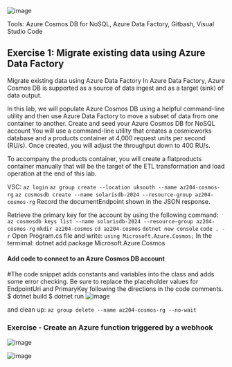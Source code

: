 ![image](https://github.com/ZCHAnalytics/Microsoft-Challenge-data-skills/assets/146954022/3092bc28-ff3b-444f-8a27-703d3fcb5dbb)

Tools: Azure Cosmos DB for NoSQL, Azure Data Factory, Gitbash, Visual Studio Code

## Exercise 1: Migrate existing data using Azure Data Factory

Migrate existing data using Azure Data Factory
In Azure Data Factory, Azure Cosmos DB is supported as a source of data ingest and as a target (sink) of data output.

In this lab, we will populate Azure Cosmos DB using a helpful command-line utility and then use Azure Data Factory to move a subset of data from one container to another.
Create and seed your Azure Cosmos DB for NoSQL account
You will use a command-line utility that creates a cosmicworks database and a products container at 4,000 request units per second (RU/s). Once created, you will adjust the throughput down to 400 RU/s.

To accompany the products container, you will create a flatproducts container manually that will be the target of the ETL transformation and load operation at the end of this lab.

VSC: `az login`
`az group create --location uksouth --name az204-cosmos-rg`
`az cosmosdb create --name solarisdb-2024 --resource-group az204-cosmos-rg`
Record the documentEndpoint shown in the JSON response.

Retrieve the primary key for the account by using the following command:
`az cosmosdb keys list --name solarisdb-2024 --resource-group az204-cosmos-rg`
`mkdir az204-cosmos`
`cd az204-cosmos`
`dotnet new console`
`code . -r`
Open Program.cs file and write: `using Microsoft.Azure.Cosmos;`
In the termimal:
dotnet add package Microsoft.Azure.Cosmos

#### Add code to connect to an Azure Cosmos DB account
#The code snippet adds constants and variables into the class and adds some error checking. Be sure to replace the placeholder values for EndpointUri and PrimaryKey following the directions in the code comments.
$ dotnet build
$ dotnet run 
![image](https://github.com/ZCHAnalytics/data-skills-challenge/assets/146954022/580b6f74-2cf7-4c99-b9c3-2554bc263c7a)

and clean up:
`az group delete --name az204-cosmos-rg --no-wait`

### Exercise - Create an Azure function triggered by a webhook
![image](https://github.com/ZCHAnalytics/data-skills-challenge/assets/146954022/7f86ddea-6ace-4b33-adc5-c2e0db02fdda)


![image](https://github.com/ZCHAnalytics/data-skills-challenge/assets/146954022/dfb5cbca-2325-4882-9459-3aadbb3963c3)
